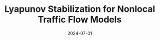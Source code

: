 ---
title: Lyapunov Stabilization for Nonlocal Traffic Flow Models

event: Hyp 2024
event_url: https://www.hyp2024.sjtu.edu.cn/

location: Shanghai, China

# Talk start and end times.
#   End time can optionally be hidden by prefixing the line with `#`.
date: '2024-07-01'
#date_end: '2030-06-01T15:00:00Z'
all_day: false

authors:
  - admin

tags: []

# Is this a featured talk? (true/false)
featured: false

# Markdown Slides (optional).
#   Associate this talk with Markdown slides.
#   Simply enter your slide deck's filename without extension.
#   E.g. `slides = "example-slides"` references `content/slides/example-slides.md`.
#   Otherwise, set `slides = ""`.
slides: ""

# Projects (optional).
#   Associate this post with one or more of your projects.
#   Simply enter your project's folder or file name without extension.
#   E.g. `projects = ["internal-project"]` references `content/project/deep-learning/index.md`.
#   Otherwise, set `projects = []`.
projects: [] 
---